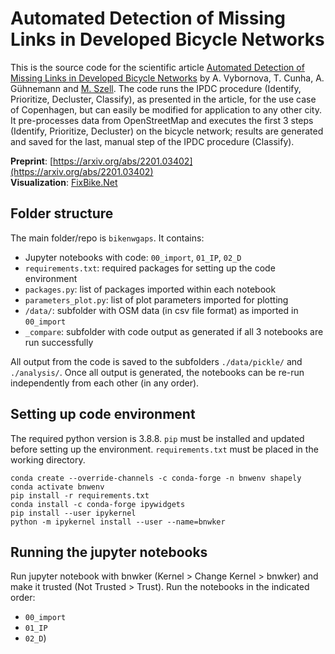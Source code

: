 # Automated Detection of Missing Links in Developed Bicycle Networks 
This is the source code for the scientific article [Automated Detection of Missing Links in Developed Bicycle Networks](https://arxiv.org/abs/2201.03402) by A. Vybornova, T. Cunha, A. Gühnemann and [M. Szell](http://michael.szell.net/). The code runs the IPDC procedure (Identify, Prioritize, Decluster, Classify), as presented in the article, for the use case of Copenhagen, but can easily be modified for application to any other city. It pre-processes data from OpenStreetMap and executes the first 3 steps (Identify, Prioritize, Decluster) on the bicycle network; results are generated and saved for the last, manual step of the IPDC procedure (Classify).

**Preprint**: [https://arxiv.org/abs/2201.03402](https://arxiv.org/abs/2201.03402)  
**Visualization**: [FixBike.Net](http://fixbike.net) 

## Folder structure

The main folder/repo is `bikenwgaps`. It contains:
* Jupyter notebooks with code: `00_import`, `01_IP`, `02_D`
*  `requirements.txt`: required packages for setting up the code environment
* `packages.py`: list of packages imported within each notebook
* `parameters_plot.py`: list of plot parameters imported for plotting 
*  `/data/`: subfolder with OSM data (in csv file format) as imported in `00_import`
*  `_compare`: subfolder with code output as generated if all 3 notebooks are run successfully

All output from the code is saved to the subfolders `./data/pickle/` and `./analysis/`. Once all output is generated, the notebooks can be re-run independently from each other (in any order). 

## Setting up code environment 

The required python version is 3.8.8. `pip` must be installed and updated before setting up the environment. `requirements.txt` must be placed in the working directory. 

```
conda create --override-channels -c conda-forge -n bnwenv shapely
conda activate bnwenv
pip install -r requirements.txt 
conda install -c conda-forge ipywidgets
pip install --user ipykernel 
python -m ipykernel install --user --name=bnwker
```

## Running the jupyter notebooks
Run jupyter notebook with bnwker (Kernel > Change Kernel > bnwker) and make it trusted (Not Trusted > Trust). Run the notebooks in the indicated order:
* `00_import`
* `01_IP`
* `02_D`)

